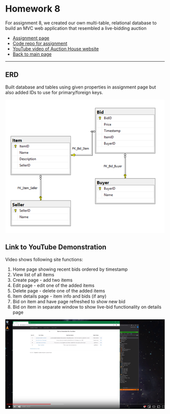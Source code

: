 # Homework 8
For assignment 8, we created our own multi-table, relational database to build an MVC web application that resembled a live-bidding auction 

* [Assignment page](http://www.wou.edu/~morses/classes/cs46x/assignments/HW8_1819.html)
* [Code repo for assignment](https://github.com/shaynuhcon/ConnerShayna_CS460/tree/master/HW8)
* [YouTube video of Auction House website](https://youtu.be/qhaDcfE8eEY)
* [Back to main page](../README.md)

---

## ERD
Built database and tables using given properties in assignment page but also added IDs to use for primary/foreign keys.

<img src="ERD.PNG" width="700"/>

## Link to YouTube Demonstration
Video shows following site functions:
1. Home page showing recent bids ordered by timestamp
2. View list of all items 
3. Create page - add two items 
4. Edit page - edit one of the added items
5. Delete page - delete one of the added items 
6. Item details page - item info and bids (if any)
7. Bid on item and have page refreshed to show new bid
8. Bid on item in separate window to show live-bid functionality on details page 

[![Video of website being used](demoScreenshot.PNG)](https://youtu.be/qhaDcfE8eEY)
